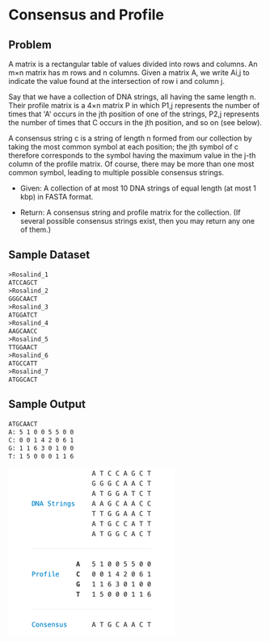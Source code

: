 # Consensus and Profile

## Problem
A matrix is a rectangular table of values divided into rows and columns. An m×n matrix has m rows and n columns. Given a matrix A, we write Ai,j to indicate the value found at the intersection of row i and column j.

Say that we have a collection of DNA strings, all having the same length n. Their profile matrix is a 4×n matrix P in which P1,j represents the number of times that 'A' occurs in the jth position of one of the strings, P2,j represents the number of times that C occurs in the jth position, and so on (see below).

A consensus string c is a string of length n formed from our collection by taking the most common symbol at each position; the jth symbol of c therefore corresponds to the symbol having the maximum value in the j-th column of the profile matrix. Of course, there may be more than one most common symbol, leading to multiple possible consensus strings.

+ Given: A collection of at most 10 DNA strings of equal length (at most 1 kbp) in FASTA format.

+ Return: A consensus string and profile matrix for the collection. (If several possible consensus strings exist, then you may return any one of them.)

## Sample Dataset
```
>Rosalind_1
ATCCAGCT
>Rosalind_2
GGGCAACT
>Rosalind_3
ATGGATCT
>Rosalind_4
AAGCAACC
>Rosalind_5
TTGGAACT
>Rosalind_6
ATGCCATT
>Rosalind_7
ATGGCACT
```
## Sample Output
```
ATGCAACT
A: 5 1 0 0 5 5 0 0
C: 0 0 1 4 2 0 6 1
G: 1 1 6 3 0 1 0 0
T: 1 5 0 0 0 1 1 6
```
![img.png](img.png)